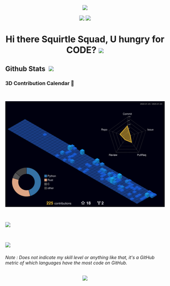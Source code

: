 <p align="center">
  <img src="https://capsule-render.vercel.app/api?type=waving&color=gradient&height=90"/> 
</p>
<p align="center">
  <img src = "https://user-images.githubusercontent.com/35022933/213946484-2985a913-700f-44a7-8d85-c47b3a74f38e.gif" width = 45%>
  <img src = "https://user-images.githubusercontent.com/35022933/213946489-9b42d991-c5ae-4f5c-9691-4d166994a910.gif" width = 45%>
</p>
<h1 align="center">
  Hi there Squirtle Squad, U hungry for CODE? 
  <img src = "https://user-images.githubusercontent.com/35022933/213947145-70f02ba3-4a0f-41ee-9c75-bf24c6d18aba.png" width = 50> 
</h1>

## Github Stats &nbsp;<img src = "https://user-images.githubusercontent.com/35022933/213947808-b95e5bfc-2c64-41ac-a2dd-5f50ef558a8b.png" width = 20>

### 3D Contribution Calendar 📅
<br>
<p align='center'>
<img src="./profile-3d-contrib/profile-night-view.svg">
</p>

<br/>
<p>
<img src = "https://github-readme-stats.vercel.app/api?username=AndreIglesias&hide_title=true&show_icons=true&include_all_commits=true&theme=dark" />
</p>

<br/>
<p>
<img src = "https://github-readme-stats.vercel.app/api/top-langs/?username=AndreIglesias&layout=compact&theme=dark" />
</p>

<p align='center'>
<h6>Note : Does not indicate my skill level or anything like that, it's a GitHub metric of which languages have the most code on GitHub.</h6>
</p>

<p align="center">
  <img src="https://capsule-render.vercel.app/api?type=waving&color=gradient&height=90&section=footer"/>
</p>
